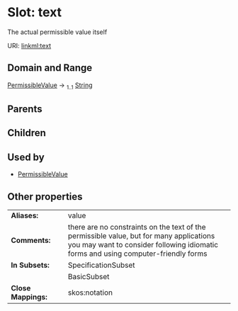 
# Slot: text

The actual permissible value itself

URI: [linkml:text](https://w3id.org/linkml/text)


## Domain and Range

[PermissibleValue](PermissibleValue.md) &#8594;  <sub>1..1</sub> [String](types/String.md)

## Parents


## Children


## Used by

 * [PermissibleValue](PermissibleValue.md)

## Other properties

|  |  |  |
| --- | --- | --- |
| **Aliases:** | | value |
| **Comments:** | | there are no constraints on the text of the permissible value, but for many applications you may want to consider following idiomatic forms and using computer-friendly forms |
| **In Subsets:** | | SpecificationSubset |
|  | | BasicSubset |
| **Close Mappings:** | | skos:notation |
